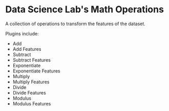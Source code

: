# Data Science Lab's Math Operations

A collection of operations to transform the features of the dataset.

Plugins include:
* Add
* Add Features
* Subtract
* Subtract Features
* Exponentiate
* Exponentiate Features
* Multiply
* Multiply Features
* Divide
* Divide Features
* Modulus
* Modulus Features




